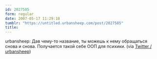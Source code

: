 ```yaml
---
id: 2027585
form: regular
date: 2007-05-17 11:29:18
tumblr: "https://untitled.urbansheep.com/post/2027585"
title:
---
```


<p>urbansheep: Дав чему-то название, ты можешь к нему обращаться снова и снова. Получается такой себе ООП для психики. (via <a href="http://twitter.com/urbansheep/statuses/66642622">Twitter / urbansheep</a>)</p>


